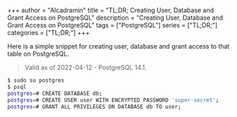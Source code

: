 +++
author = "Alcadramin"
title = "TL;DR; Creating User, Database and Grant Access on PostgreSQL"
description = "Creating User, Database and Grant Access on PostgreSQL"
tags = ["PostgreSQL"]
series = ["TL;DR;"]
categories = ["TL;DR;"]
+++

Here is a simple snippet for creating user, database and grant access to that table on PostgreSQL.

> Valid as of 2022-04-12 - PostgreSQL 14.1.

```bash
$ sudo su postgres
$ psql
postgres=# CREATE DATABASE db;
postgres=# CREATE USER user WITH ENCRYPTED PASSWORD 'super-secret';
postgres=# GRANT ALL PRIVILEGES ON DATABASE db TO user;
```
